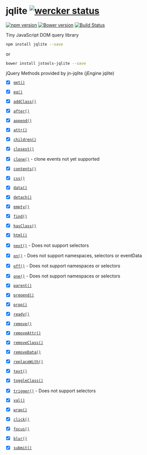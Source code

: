 jqlite [![wercker status](https://app.wercker.com/status/f436d6c59cd7ef60ac2aa2ff49ed8f7b/s "wercker status")](https://app.wercker.com/project/bykey/f436d6c59cd7ef60ac2aa2ff49ed8f7b)
==============================
[![npm version](https://badge.fury.io/js/jqlite.svg)](http://badge.fury.io/js/jqlite)
[![Bower version](https://badge.fury.io/bo/jstools-jqlite.svg)](http://badge.fury.io/bo/jstools-jqlite)
[![Build Status](https://travis-ci.org/jstools/jqlite.svg?branch=master)](https://travis-ci.org/jstools/jqlite)

Tiny JavaScript DOM query library

```.sh
npm install jqlite --save
```
or
```.sh
bower install jstools-jqlite --save
```

jQuery Methods provided by jn-jqlite (jEngine jqlite)

- [x] [`get()`](http://api.jquery.com/get/)
- [x] [`eq()`](http://api.jquery.com/eq/)
- [x] [`addClass()`](http://api.jquery.com/addClass/)
- [x] [`after()`](http://api.jquery.com/after/)
- [x] [`append()`](http://api.jquery.com/append/)
- [x] [`attr()`](http://api.jquery.com/attr/)
- [x] [`children()`](http://api.jquery.com/children/)
- [x] [`closest()`](http://api.jquery.com/closest/)
- [x] [`clone()`](http://api.jquery.com/clone/) - clone events not yet supported
- [x] [`contents()`](http://api.jquery.com/contents/)
- [x] [`css()`](http://api.jquery.com/css/)
- [x] [`data()`](http://api.jquery.com/data/)
- [x] [`detach()`](http://api.jquery.com/detach/)
- [x] [`empty()`](http://api.jquery.com/empty/)
- [x] [`find()`](http://api.jquery.com/find/)
- [x] [`hasClass()`](http://api.jquery.com/hasClass/)
- [x] [`html()`](http://api.jquery.com/html/)
- [x] [`next()`](http://api.jquery.com/next/) - Does not support selectors
- [x] [`on()`](http://api.jquery.com/on/) - Does not support namespaces, selectors or eventData
- [x] [`off()`](http://api.jquery.com/off/) - Does not support namespaces or selectors
- [x] [`one()`](http://api.jquery.com/one/) - Does not support namespaces or selectors
- [x] [`parent()`](http://api.jquery.com/parent/)
- [x] [`prepend()`](http://api.jquery.com/prepend/)
- [x] [`prop()`](http://api.jquery.com/prop/)
- [x] [`ready()`](http://api.jquery.com/ready/)
- [x] [`remove()`](http://api.jquery.com/remove/)
- [x] [`removeAttr()`](http://api.jquery.com/removeAttr/)
- [x] [`removeClass()`](http://api.jquery.com/removeClass/)
- [x] [`removeData()`](http://api.jquery.com/removeData/)
- [x] [`replaceWith()`](http://api.jquery.com/replaceWith/)
- [x] [`text()`](http://api.jquery.com/text/)
- [x] [`toggleClass()`](http://api.jquery.com/toggleClass/)
- [x] [`trigger()`](http://api.jquery.com/trigger/) - Does not support selectors
- [x] [`val()`](http://api.jquery.com/val/)
- [x] [`wrap()`](http://api.jquery.com/wrap/)

- [x] [`click()`](http://api.jquery.com/click/)
- [x] [`focus()`](http://api.jquery.com/focus/)
- [x] [`blur()`](http://api.jquery.com/blur/)
- [x] [`submit()`](http://api.jquery.com/submit/)
